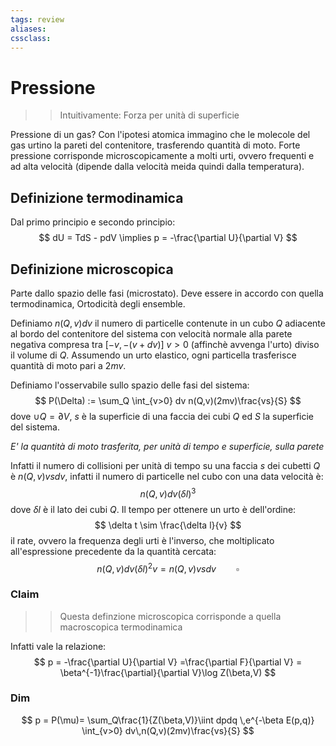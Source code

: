 ```yaml
---
tags: review
aliases:
cssclass:
---
```

 
# Pressione
>> Intuitivamente: Forza per unità di superficie

Pressione di un gas? Con l'ipotesi atomica immagino che le molecole del gas urtino la pareti del contenitore, trasferendo quantità di moto. Forte pressione corrisponde microscopicamente a molti urti, ovvero frequenti e ad alta velocità (dipende dalla velocità meida quindi  dalla temperatura).

## Definizione termodinamica
Dal primo principio e secondo principio:
$$
dU = TdS - pdV \implies p = -\frac{\partial U}{\partial V} 
$$
## Definizione microscopica
Parte dallo spazio delle fasi (microstato). Deve essere in accordo con quella termodinamica, Ortodicità degli ensemble.

Definiamo $n(Q,v)dv$ il numero di particelle contenute in un cubo $Q$ adiacente al bordo del contenitore del sistema con velocità normale alla parete negativa compresa tra $[-v,-(v+dv)]$ $v >0$ (affinchè avvenga l'urto) diviso il volume di $Q$.
Assumendo un urto elastico, ogni particella trasferisce quantità di moto pari a $2mv$.

Definiamo l'osservabile sullo spazio delle fasi del sistema:
$$
P(\Delta) := \sum_Q \int_{v>0} dv n(Q,v)(2mv)\frac{vs}{S}
$$
dove $\cup Q = \partial V$, $s$ è la superficie di una faccia dei cubi $Q$ ed $S$ la superficie del sistema.

_E' la quantità di moto trasferita, per unità di tempo e superficie, sulla parete_

Infatti il numero di collisioni per unità di tempo su una faccia $s$ dei cubetti $Q$ è $n(Q,v)vsdv$, infatti il numero di particelle nel cubo con una data velocità è:
$$
n(Q,v)dv(\delta l)^3
$$
dove $\delta l$ è il lato dei cubi $Q$. Il tempo per ottenere un urto è dell'ordine:
$$
\delta t \sim \frac{\delta l}{v}
$$
il rate, ovvero la frequenza degli urti è l'inverso, che moltiplicato all'espressione precedente da la quantità cercata:
$$
n(Q,v)dv (\delta l)^2 v = n(Q,v)vs dv \qquad \square
$$
### Claim 
>> Questa definzione microscopica corrisponde a quella macroscopica termodinamica

Infatti vale la relazione:
$$
p = -\frac{\partial U}{\partial V} =\frac{\partial F}{\partial V} = \beta^{-1}\frac{\partial}{\partial V}\log Z(\beta,V)
$$
### Dim 
$$
p = P(\mu)= \sum_Q\frac{1}{Z(\beta,V)}\iint dpdq \,e^{-\beta E(p,q)} \int_{v>0} dv\,n(Q,v)(2mv)\frac{vs}{S} 
$$
